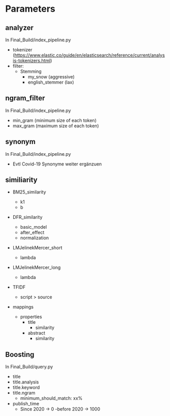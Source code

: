 # Parameters

## analyzer
In Final_Build/index_pipeline.py
- tokenizer (https://www.elastic.co/guide/en/elasticsearch/reference/current/analysis-tokenizers.html)
- filter:
    - Stemming
        - my_snow (aggressive)
        - english_stemmer (lax)

## ngram_filter
In Final_Build/index_pipeline.py
- min_gram (minimum size of each token)
- max_gram (maximum size of each token)

## synonym
In Final_Build/index_pipeline.py
- Evtl Covid-19 Synonyme weiter ergänzuen

## similiarity
- BM25_similarity
    - k1
    - b
- DFR_similarity
    - basic_model
    - after_effect
    - normalization
- LMJelinekMercer_short
    - lambda
- LMJelinekMercer_long
    - lambda
- TFIDF
    - script > source 

- mappings
    - properties
        - title
            - similarity
        - abstract
            - similarity

## Boosting
In Final_Build/query.py
- title
- title.analysis
- title.keyword
- title.ngram
    - minimum_should_match: xx%
- publish_time
    - Since 2020 -> 0
    -before 2020 -> 1000